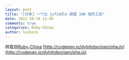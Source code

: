 ```yaml
---
layout: post
title: "[分享] 一个比 jsfiddle 碉堡 100 倍的工具"
date: 2012-10-18 11:45
comments: true
categories: Ruby-China
author: luikore
---
```

转载自[Ruby-China](http://ruby-china.org/topics/4980)
[http://codepen.io/dylnhdsn/pen/pheJs](http://codepen.io/dylnhdsn/pen/pheJs)
